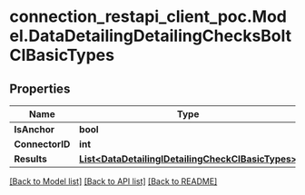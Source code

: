# connection_restapi_client_poc.Model.DataDetailingDetailingChecksBoltCIBasicTypes

## Properties

Name | Type | Description | Notes
------------ | ------------- | ------------- | -------------
**IsAnchor** | **bool** |  | [optional] 
**ConnectorID** | **int** |  | [optional] 
**Results** | [**List&lt;DataDetailingIDetailingCheckCIBasicTypes&gt;**](DataDetailingIDetailingCheckCIBasicTypes.md) |  | [optional] 

[[Back to Model list]](../README.md#documentation-for-models) [[Back to API list]](../README.md#documentation-for-api-endpoints) [[Back to README]](../README.md)

